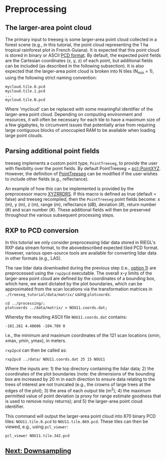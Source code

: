 # Preprocessing

## The larger-area point cloud

The primary input to treeseg is some larger-area point cloud collected in a forest scene (e.g., in this tutorial, the point cloud representing the 1 ha tropical rainforest plot in French Guiana). It is expected that this point cloud is stored in binary or ASCII [PCD format](https://pcl.readthedocs.io/projects/tutorials/en/latest/pcd_file_format.html). By default, the expected point fields are the Cartesian coordinates (x, y, z) of each point, but additional fields can be included (as described in the following subsection). It is also expected that the larger-area point cloud is broken into N tiles (N<sub>min</sub> = 1), using the following strict naming convention:

```
mycloud.tile.0.pcd
mycloud.tile.1.pcd
...
mycloud.tile.N.pcd
```

Where 'mycloud' can be replaced with some meaningful identifier of the larger-area point cloud. Depending on computing environment and resources, it will often be necessary for each tile to have a maximum size of a few gigabytes, to circumvent issues that potentially arise from requiring large contiguous blocks of unoccupied RAM to be available when loading large point clouds.

## Parsing additional point fields

treeseg implements a custom point type, `PointTreeseg`, to provide the user with flexibility over the point fields. By default PointTreeseg = [pcl::PointXYZ](https://pointclouds.org/documentation/structpcl_1_1_point_x_y_z.html). However, the definition of [PointTreeseg](../include/treeseg_pointtype.h#L33) can be modified if the user wishes to include other fields (e.g., reflectance).  

An example of how this can be implemented is provided by the preprocessor macro [XYZRRDRS](../include/treeseg_pointtype.h#L29). If this macro is defined as true (default = false) and treeseg recompiled, then the `PointTreeseg` point fields become: x (m), y (m), z (m), range (m), reflectance (dB), deviation (#), return number (#) and scan number (#). These additional fields will then be preserved throughout the various subsequent processing steps.

## RXP to PCD conversion

In this tutorial we only consider preprocessing lidar data stored in RIEGL's RXP data stream format, to the abovedescribed expected tiled PCD format. However, various open-source tools are available for converting lidar data in other formats (e.g., LAS).

The raw lidar data downloaded during the previous step (i.e., [option 1](tutorial_overview.md#Data)) are preprocessed using the `rxp2pcd` executable. The overall x-y limits of the larger-area point cloud are defined by the coordinates of a bounding box, which here, we want dictated by the plot boundaries, which can be approximated from the scan locations via the transformation matrices in `./treeseg_tutorial/data/matrix/` using `plotcoords`:

```
cd ../processing/;
plotcoords ../data/matrix/ > NOU11.coords.dat;
```

Whereby the resulting ASCII file `NOU11.coords.dat` contains:
 
```
-101.261 4.48606 -104.789 0
```

I.e., the minimum and maximum coordinates of the 121 scan locations (xmin, xmax, ymin, ymax), in meters.

`rxp2pcd` can then be called as:

```
rxp2pcd ../data/ NOU11.coords.dat 25 15 NOU11
```

Where the inputs are: 1) the top directory containing the lidar data; 2) the coordinates of the plot boundaries (note: the dimensions of the bounding box are increased by 20 m in each direction to ensure data relating to the trees of interest are not truncated (e.g., the crowns of large trees at the edges of the plot); 3) the area of each output tile (m<sup>2</sup>); 4) the maximum permitted value of point deviation (a proxy for range estimate goodness that is used to remove noisy returns); and 5) the larger-area point cloud identifier. 

This command will output the larger-area point cloud into 870 binary PCD tiles: `NOU11.tile.0.pcd` to `NOU11.tile.869.pcd`. These tiles can then be viewed, e.g., using `pcl_viewer`:

```
pcl_viewer NOU11.tile.342.pcd
```

## [Next: Downsampling](tutorial_downsample.md)
